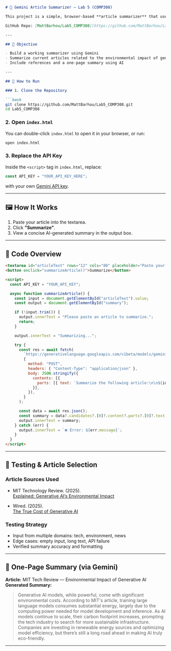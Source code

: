 

```markdown
# 🧠 Gemini Article Summarizer — Lab 5 (COMP308)

This project is a simple, browser-based **article summarizer** that uses the **Gemini 2.0 Flash API**. Built as part of Lab 5 for COMP308, it helps users summarize long-form articles using Google's generative AI technology.

GitHub Repo: [MattBarhou/Lab5_COMP308](https://github.com/MattBarhou/Lab5_COMP308)

---

## 📌 Objective

- Build a working summarizer using Gemini
- Summarize current articles related to the environmental impact of generative AI
- Include references and a one-page summary using AI

---

## 🔧 How to Run

### 1. Clone the Repository

```bash
git clone https://github.com/MattBarhou/Lab5_COMP308.git
cd Lab5_COMP308
```

### 2. Open `index.html`

You can double-click `index.html` to open it in your browser, or run:

```bash
open index.html
```

### 3. Replace the API Key

Inside the `<script>` tag in `index.html`, replace:

```js
const API_KEY = "YOUR_API_KEY_HERE";
```

with your own [Gemini API key](https://ai.google.dev/).

---

## 🖼️ How It Works

1. Paste your article into the textarea.
2. Click **"Summarize"**.
3. View a concise AI-generated summary in the output box.

---

## 📄 Code Overview

```html
<textarea id="articleText" rows="12" cols="80" placeholder="Paste your article text here..."></textarea>
<button onclick="summarizeArticle()">Summarize</button>

<script>
  const API_KEY = "YOUR_API_KEY";

  async function summarizeArticle() {
    const input = document.getElementById("articleText").value;
    const output = document.getElementById("summary");

    if (!input.trim()) {
      output.innerText = "Please paste an article to summarize.";
      return;
    }

    output.innerText = "Summarizing...";

    try {
      const res = await fetch(
        `https://generativelanguage.googleapis.com/v1beta/models/gemini-2.0-flash:generateContent?key=${API_KEY}`,
        {
          method: "POST",
          headers: { "Content-Type": "application/json" },
          body: JSON.stringify({
            contents: [{
              parts: [{ text: `Summarize the following article:\n\n${input}` }]
            }],
          }),
        }
      );

      const data = await res.json();
      const summary = data?.candidates?.[0]?.content?.parts?.[0]?.text || "No summary generated.";
      output.innerText = summary;
    } catch (err) {
      output.innerText = `❌ Error: ${err.message}`;
    }
  }
</script>
```

---

## 🧪 Testing & Article Selection

### Article Sources Used

- MIT Technology Review. (2025).  
  [Explained: Generative AI’s Environmental Impact](https://news.mit.edu/2025/explained-generative-ai-environmental-impact-0117)

- Wired. (2025).  
  [The True Cost of Generative AI](https://www.wired.com/story/true-cost-generative-ai-data-centers-energy)

### Testing Strategy

- Input from multiple domains: tech, environment, news
- Edge cases: empty input, long text, API failure
- Verified summary accuracy and formatting

---

## 🧠 One-Page Summary (via Gemini)

**Article:** MIT Tech Review — Environmental Impact of Generative AI  
**Generated Summary:**

> Generative AI models, while powerful, come with significant environmental costs. According to MIT's article, training large language models consumes substantial energy, largely due to the computing power needed for model development and inference. As AI models continue to scale, their carbon footprint increases, prompting the tech industry to search for more sustainable infrastructure. Companies are investing in renewable energy sources and optimizing model efficiency, but there’s still a long road ahead in making AI truly eco-friendly.

---
